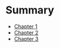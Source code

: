 # Summary

* [Chapter 1](manuscript/chapter1.txt)
* [Chapter 2](manuscript/chapter2.txt)
* [Chapter 3](manuscript/chapter3.txt)
